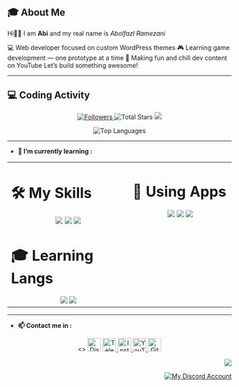 
## **🎓 About Me**

Hi👋🏻
I am **Abi** and my real name is *Abolfazl Ramezani*

💻 Web developer focused on custom WordPress themes
🎮 Learning game development — one prototype at a time
🎥 Making fun and chill dev content on YouTube
Let’s build something awesome!

---

 ## 💻 Coding Activity

<p align="center">

  <a href="https://github.com/abitarvez?tab=followers">
     <img alt="Followers" src="https://img.shields.io/github/followers/abitarvez?style=social">
  </a>
  <a>
     <img alt="Total Stars" src="https://img.shields.io/github/stars/abitarvez?style=social">
  </a>
  <a href="https://github.com/abitarvez/">
     <img src="https://komarev.com/ghpvc/?username=abitarvez">
  </a>

</p>



<p align="center">
    <img alt="Top Languages" src="https://github-readme-stats.vercel.app/api/top-langs/?username=abitarvez&langs_count=10&count_private=true&theme=react&hide_border=true&layout=compact&bg_color=0D1117" />
</p>

---


- **🌱 I’m currently learning :** &nbsp;

<p align="center">

<table><tr><td valign="top" width="22%">

# 🛠️ My Skills
<div align="center">  
<a>
<img src ="https://skillicons.dev/icons?i=html,css,php,wordpress&theme=dark">
<img src ="https://skillicons.dev/icons?i=linux,kali,py,bash&theme=dark">
<img src ="https://skillicons.dev/icons?i=cs,dotnet,unity,blender,visualstudio&theme=dark">
</a>
</div>

# 🎓 Learning Langs
<div align="center">  
<a>
<img src ="https://skillicons.dev/icons?i=dart,flutter,php&theme=dark">
<img src ="https://skillicons.dev/icons?i=js,unity,unreal&theme=dark">
</a>
</div>

</td><td valign="top" width="22%">

# 🎸 Using Apps
<div align="center">  
<a>
<img src ="https://skillicons.dev/icons?i=ps,pr,ai,xd,figma&theme=dark">
<img src ="https://skillicons.dev/icons?i=notion,vim,vscode&theme=dark">
<img src ="https://skillicons.dev/icons?i=discord,ableton,git,github&theme=dark">
</a>
</div>
</td></tr></table>  

</p>

---

- **📫 Contact me in :** &nbsp;

<p align="center">
  <>
    <img alt="Discord" src="https://img.shields.io/static/v1?message=Discord&logo=discord&label=&color=7289d9&logoColor=white&labelColor=&style=flat" height="30" />
  </a>
  <a href="https://t.me/abitarvez">
    <img alt="Telegram" src="https://img.shields.io/static/v1?message=Telegram&logo=telegram&label=&color=229ED9&logoColor=white&labelColor=&style=flat" height="30" />
  </a>
  <a href="https://www.instagram.com/abiteravez/">
    <img alt="Instagram" src="https://img.shields.io/static/v1?message=Instagram&logo=instagram&label=&color=C13584&logoColor=white&labelColor=&style=flat" height="30" />
  </a>
  </a>
  <a href="https://www.youtube.com/channel/@abitarvez">
    <img alt="YouTube" src="https://img.shields.io/static/v1?message=YouTube&logo=youtube&label=&color=FF0000&logoColor=white&labelColor=&style=flat" height="30" />
  </a>
  <a href="https://github.com/abitarvez">
    <img alt="Github" src="https://img.shields.io/static/v1?message=Github&logo=github&label=&color=000000&logoColor=white&labelColor=&style=flat" height="30" />
  </a>
</p>
<p align="right">
  <a href="https://discord.gg/vMJjPqPsHU" target="_blank"> 
    <img src="https://discord.com/api/guilds/971080704672796682/widget.png?style=banner4" >
  </a>
</p>
<p align="right">
  <a href="https://discord.gg/vMJjPqPsHU">
    <img alt="My Discord Account" src="https://discord.c99.nl/widget/theme-1/841896204563775518.png"  />
  </a>
</p>

